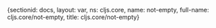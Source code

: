 {sectionid: docs, layout: var, ns: cljs.core, name: not-empty, full-name: cljs.core/not-empty,
  title: cljs.core/not-empty}
